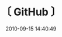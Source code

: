 ---
title:        〔 GitHub 〕
thumbnail:    "#"
link:
  url:        https://github.com/morgosus
  caption:    Go to my GitHub profile
order:        6
date:         2010-09-15 14:40:49
---